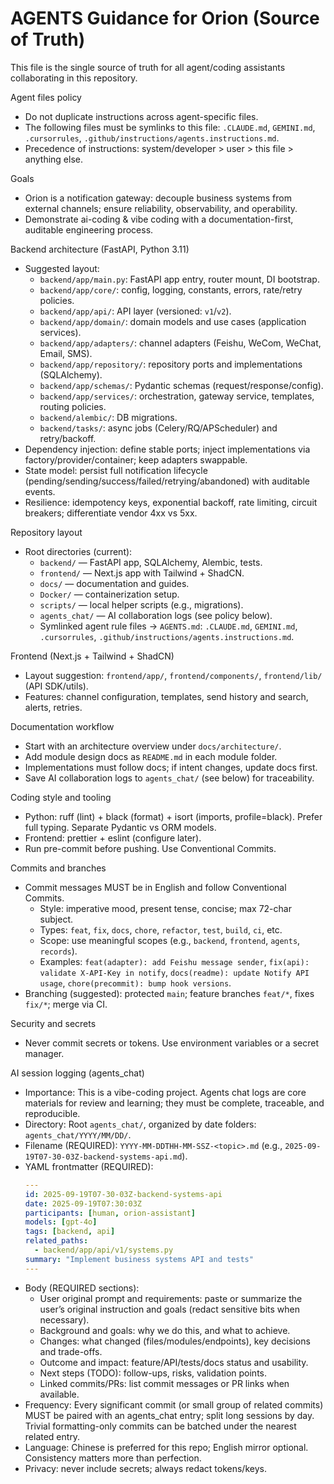 # AGENTS Guidance for Orion (Source of Truth)

This file is the single source of truth for all agent/coding assistants collaborating in this repository.

Agent files policy
- Do not duplicate instructions across agent-specific files.
- The following files must be symlinks to this file: `.CLAUDE.md`, `GEMINI.md`, `.cursorrules`, `.github/instructions/agents.instructions.md`.
- Precedence of instructions: system/developer > user > this file > anything else.

Goals
- Orion is a notification gateway: decouple business systems from external channels; ensure reliability, observability, and operability.
- Demonstrate ai-coding & vibe coding with a documentation-first, auditable engineering process.

Backend architecture (FastAPI, Python 3.11)
- Suggested layout:
  - `backend/app/main.py`: FastAPI app entry, router mount, DI bootstrap.
  - `backend/app/core/`: config, logging, constants, errors, rate/retry policies.
  - `backend/app/api/`: API layer (versioned: `v1`/`v2`).
  - `backend/app/domain/`: domain models and use cases (application services).
  - `backend/app/adapters/`: channel adapters (Feishu, WeCom, WeChat, Email, SMS).
  - `backend/app/repository/`: repository ports and implementations (SQLAlchemy).
  - `backend/app/schemas/`: Pydantic schemas (request/response/config).
  - `backend/app/services/`: orchestration, gateway service, templates, routing policies.
  - `backend/alembic/`: DB migrations.
  - `backend/tasks/`: async jobs (Celery/RQ/APScheduler) and retry/backoff.
- Dependency injection: define stable ports; inject implementations via factory/provider/container; keep adapters swappable.
- State model: persist full notification lifecycle (pending/sending/success/failed/retrying/abandoned) with auditable events.
- Resilience: idempotency keys, exponential backoff, rate limiting, circuit breakers; differentiate vendor 4xx vs 5xx.

Repository layout
- Root directories (current):
  - `backend/` — FastAPI app, SQLAlchemy, Alembic, tests.
  - `frontend/` — Next.js app with Tailwind + ShadCN.
  - `docs/` — documentation and guides.
  - `Docker/` — containerization setup.
  - `scripts/` — local helper scripts (e.g., migrations).
  - `agents_chat/` — AI collaboration logs (see policy below).
  - Symlinked agent rule files → `AGENTS.md`: `.CLAUDE.md`, `GEMINI.md`, `.cursorrules`, `.github/instructions/agents.instructions.md`.

Frontend (Next.js + Tailwind + ShadCN)
- Layout suggestion: `frontend/app/`, `frontend/components/`, `frontend/lib/` (API SDK/utils).
- Features: channel configuration, templates, send history and search, alerts, retries.

Documentation workflow
- Start with an architecture overview under `docs/architecture/`.
- Add module design docs as `README.md` in each module folder.
- Implementations must follow docs; if intent changes, update docs first.
- Save AI collaboration logs to `agents_chat/` (see below) for traceability.

Coding style and tooling
- Python: ruff (lint) + black (format) + isort (imports, profile=black). Prefer full typing. Separate Pydantic vs ORM models.
- Frontend: prettier + eslint (configure later).
- Run pre-commit before pushing. Use Conventional Commits.

Commits and branches
- Commit messages MUST be in English and follow Conventional Commits.
  - Style: imperative mood, present tense, concise; max 72-char subject.
  - Types: `feat`, `fix`, `docs`, `chore`, `refactor`, `test`, `build`, `ci`, etc.
  - Scope: use meaningful scopes (e.g., `backend`, `frontend`, `agents`, `records`).
  - Examples: `feat(adapter): add Feishu message sender`, `fix(api): validate X-API-Key in notify`, `docs(readme): update Notify API usage`, `chore(precommit): bump hook versions`.
- Branching (suggested): protected `main`; feature branches `feat/*`, fixes `fix/*`; merge via CI.

Security and secrets
- Never commit secrets or tokens. Use environment variables or a secret manager.

AI session logging (agents_chat)
- Importance: This is a vibe-coding project. Agents chat logs are core materials for review and learning; they must be complete, traceable, and reproducible.
- Directory: Root `agents_chat/`, organized by date folders: `agents_chat/YYYY/MM/DD/`.
- Filename (REQUIRED): `YYYY-MM-DDTHH-MM-SSZ-<topic>.md` (e.g., `2025-09-19T07-30-03Z-backend-systems-api.md`).
- YAML frontmatter (REQUIRED):
  ```yaml
  ---
  id: 2025-09-19T07-30-03Z-backend-systems-api
  date: 2025-09-19T07:30:03Z
  participants: [human, orion-assistant]
  models: [gpt-4o]
  tags: [backend, api]
  related_paths:
    - backend/app/api/v1/systems.py
  summary: "Implement business systems API and tests"
  ---
  ```
- Body (REQUIRED sections):
  - User original prompt and requirements: paste or summarize the user’s original instruction and goals (redact sensitive bits when necessary).
  - Background and goals: why we do this, and what to achieve.
  - Changes: what changed (files/modules/endpoints), key decisions and trade-offs.
  - Outcome and impact: feature/API/tests/docs status and usability.
  - Next steps (TODO): follow-ups, risks, validation points.
  - Linked commits/PRs: list commit messages or PR links when available.
- Frequency: Every significant commit (or small group of related commits) MUST be paired with an agents_chat entry; split long sessions by day. Trivial formatting-only commits can be batched under the nearest related entry.
- Language: Chinese is preferred for this repo; English mirror optional. Consistency matters more than perfection.
- Privacy: never include secrets; always redact tokens/keys.
